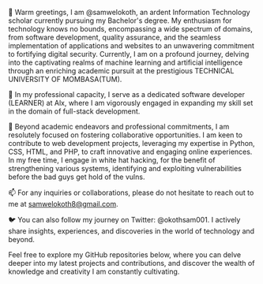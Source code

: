 👋 Warm greetings, I am @samwelokoth, an ardent Information Technology scholar currently pursuing my Bachelor's degree. My enthusiasm for technology knows no bounds, encompassing a wide spectrum of domains, from software development, quality assurance, and the seamless implementation of applications and websites to an unwavering commitment to fortifying digital security. Currently, I am on a profound journey, delving into the captivating realms of machine learning and artificial intelligence through an enriching academic pursuit at the prestigious TECHNICAL UNIVERSITY OF MOMBASA(TUM).

💼 In my professional capacity, I serve as a dedicated software developer (LEARNER) at Alx, where I am vigorously engaged in expanding my skill set in the domain of full-stack development.

🌱 Beyond academic endeavors and professional commitments, I am resolutely focused on fostering collaborative opportunities. I am keen to contribute to web development projects, leveraging my expertise in Python, CSS, HTML, and PHP, to craft innovative and engaging online experiences.
In my free time, I engage in white hat hacking, for the benefit of strengthening various systems, identifying and exploiting vulnerabilities before the bad guys get hold of the vulns.

📫 For any inquiries or collaborations, please do not hesitate to reach out to me at samwelokoth8@gmail.com.

🐦 You can also follow my journey on Twitter: @okothsam001. I actively share insights, experiences, and discoveries in the world of technology and beyond.

Feel free to explore my GitHub repositories below, where you can delve deeper into my latest projects and contributions, and discover the wealth of knowledge and creativity I am constantly cultivating.



